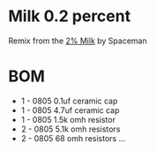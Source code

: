 # Milk 0.2 percent

Remix from the [2% Milk](https://github.com/Spaceboards/SpaceboardsHardware/blob/master/Keyboards/2%25%20Milk/milk_kicad.zip) by Spaceman



# BOM

- 1 - 0805 0.1uf ceramic cap
- 1 - 0805 4.7uf ceramic cap
- 1 - 0805 1.5k omh resistor
- 2 - 0805 5.1k omh resistors
- 2 - 0805 68 omh resistors
...
